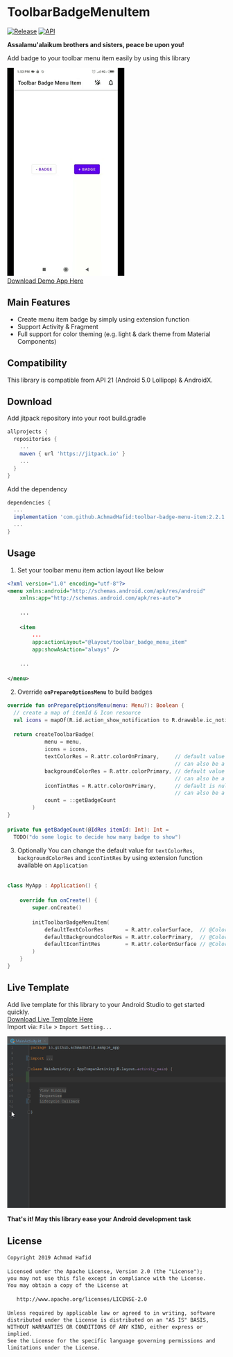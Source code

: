 ToolbarBadgeMenuItem
====================

[![Release](https://jitpack.io/v/AchmadHafid/toolbar-badge-menu-item.svg)](https://jitpack.io/#AchmadHafid/toolbar-badge-menu-item)
[![API](https://img.shields.io/badge/API-21%2B-brightgreen.svg?style=flat)](https://android-arsenal.com/api?level=21)

**Assalamu'alaikum brothers and sisters, peace be upon you!**

Add badge to your toolbar menu item easily by using this library

![image](https://github.com/AchmadHafid/ToolbarBadgeMenuItem/blob/master/art/demo.gif)
<br />
[Download Demo App Here](https://github.com/AchmadHafid/ToolbarBadgeMenuItem/releases/download/v2.2.1/ToolbarBadgeMenuItem.v2.2.1.apk)


Main Features
--------
* Create menu item badge by simply using extension function
* Support Activity & Fragment
* Full support for color theming (e.g. light & dark theme from Material Components)


Compatibility
-------------

This library is compatible from API 21 (Android 5.0 Lollipop) & AndroidX.



Download
--------

Add jitpack repository into your root build.gradle

```groovy
allprojects {
  repositories {
    ...
    maven { url 'https://jitpack.io' }
    ...
  }
}
```

Add the dependency

```groovy
dependencies {
  ...
  implementation 'com.github.AchmadHafid:toolbar-badge-menu-item:2.2.1'
  ...
}
```



Usage
-----

1. Set your toolbar menu item action layout like below

``` xml
<?xml version="1.0" encoding="utf-8"?>
<menu xmlns:android="http://schemas.android.com/apk/res/android"
    xmlns:app="http://schemas.android.com/apk/res-auto">
    
    ...

    <item
        ...
        app:actionLayout="@layout/toolbar_badge_menu_item"
        app:showAsAction="always" />
        
    ...

</menu>
```

2. Override **```onPrepareOptionsMenu```** to build badges

``` kotlin
override fun onPrepareOptionsMenu(menu: Menu?): Boolean {
  // create a map of itemId & Icon resource
  val icons = mapOf(R.id.action_show_notification to R.drawable.ic_notifications_none_white_24dp)
  
  return createToolbarBadge(
            menu = menu,
            icons = icons,
            textColorRes = R.attr.colorOnPrimary,     // default value from material components theme attribute
                                                      // can also be a plain color resource (e.g. R.color.some_color)
            backgroundColorRes = R.attr.colorPrimary, // default value from material components theme attribute
                                                      // can also be a plain color resource (e.g. R.color.some_color)
            iconTintRes = R.attr.colorOnPrimary,      // default is null (no tint)
                                                      // can also be a plain color resource (e.g. R.color.some_color)
            count = ::getBadgeCount
        )
}

private fun getBadgeCount(@IdRes itemId: Int): Int = 
  TODO("do some logic to decide how many badge to show")

```

3. Optionally You can change the default value for `textColorRes`, `backgroundColorRes` and `iconTintRes` by using extension function available on `Application`

```kotlin

class MyApp : Application() {

    override fun onCreate() {
        super.onCreate()

        initToolbarBadgeMenuItem(
            defaultTextColorRes       = R.attr.colorSurface,  // @ColorRes or @AttrRes
            defaultBackgroundColorRes = R.attr.colorPrimary,  // @ColorRes or @AttrRes
            defaultIconTintRes        = R.attr.colorOnSurface // @ColorRes or @AttrRes
        )
    }
}

```


Live Template
-------------
Add live template for this library to your Android Studio to get started quickly. <br />
[Download Live Template Here](https://github.com/AchmadHafid/ToolbarBadgeMenuItem/releases/download/v2.2.1/ToolbarBadgeMenuItem_live_templates_v2.2.1.zip)
<br />
Import via: `File` > `Import Setting...` <br />

![image](https://github.com/AchmadHafid/ToolbarBadgeMenuItem/blob/master/art/live_template_demo.gif)
<br />


__That's it! May this library ease your Android development task__


License
-------

    Copyright 2019 Achmad Hafid

    Licensed under the Apache License, Version 2.0 (the "License");
    you may not use this file except in compliance with the License.
    You may obtain a copy of the License at
    
       http://www.apache.org/licenses/LICENSE-2.0
    
    Unless required by applicable law or agreed to in writing, software
    distributed under the License is distributed on an "AS IS" BASIS,
    WITHOUT WARRANTIES OR CONDITIONS OF ANY KIND, either express or implied.
    See the License for the specific language governing permissions and
    limitations under the License.
